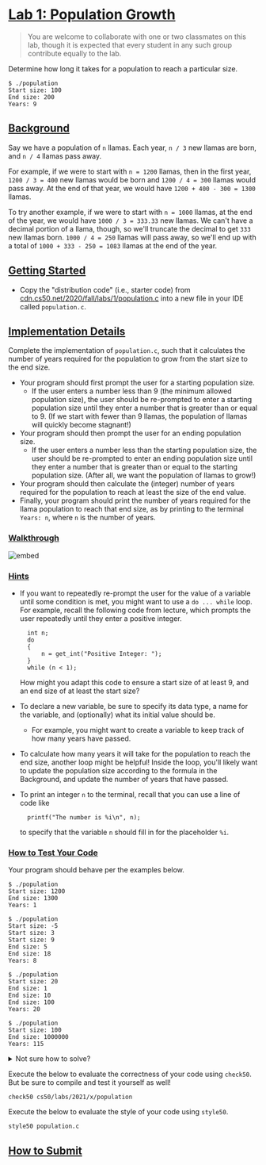 # [Lab 1: Population Growth](#lab-1-population-growth)

> You are welcome to collaborate with one or two classmates on this lab, though it is expected that every student in any such group contribute equally to the lab.

Determine how long it takes for a population to reach a particular size.

    $ ./population
    Start size: 100
    End size: 200
    Years: 9


## [Background](#background)

Say we have a population of `n` llamas. Each year, `n / 3` new llamas are born, and `n / 4` llamas pass away.

For example, if we were to start with `n = 1200` llamas, then in the first year, `1200 / 3 = 400` new llamas would be born and `1200 / 4 = 300` llamas would pass away. At the end of that year, we would have `1200 + 400 - 300 = 1300` llamas.

To try another example, if we were to start with `n = 1000` llamas, at the end of the year, we would have `1000 / 3 = 333.33` new llamas. We can't have a decimal portion of a llama, though, so we'll truncate the decimal to get `333` new llamas born. `1000 / 4 = 250` llamas will pass away, so we'll end up with a total of `1000 + 333 - 250 = 1083` llamas at the end of the year.


## [Getting Started](#getting-started)

*   Copy the "distribution code" (i.e., starter code) from [cdn.cs50.net/2020/fall/labs/1/population.c](https://cdn.cs50.net/2020/fall/labs/1/population.c) into a new file in your IDE called `population.c`.


## [Implementation Details](#implementation-details)

Complete the implementation of `population.c`, such that it calculates the number of years required for the population to grow from the start size to the end size.

*   Your program should first prompt the user for a starting population size.
    *   If the user enters a number less than 9 (the minimum allowed population size), the user should be re-prompted to enter a starting population size until they enter a number that is greater than or equal to 9\. (If we start with fewer than 9 llamas, the population of llamas will quickly become stagnant!)
*   Your program should then prompt the user for an ending population size.
    *   If the user enters a number less than the starting population size, the user should be re-prompted to enter an ending population size until they enter a number that is greater than or equal to the starting population size. (After all, we want the population of llamas to grow!)
*   Your program should then calculate the (integer) number of years required for the population to reach at least the size of the end value.
*   Finally, your program should print the number of years required for the llama population to reach that end size, as by printing to the terminal `Years: n`, where `n` is the number of years.


### [Walkthrough](#walkthrough)

![embed](https://video.cs50.io/dZmtRHHUB1M)


### [Hints](#hints)

*   If you want to repeatedly re-prompt the user for the value of a variable until some condition is met, you might want to use a `do ... while` loop. For example, recall the following code from lecture, which prompts the user repeatedly until they enter a positive integer.

          int n;
          do
          {
              n = get_int("Positive Integer: ");
          }
          while (n < 1);

    How might you adapt this code to ensure a start size of at least 9, and an end size of at least the start size?

*   To declare a new variable, be sure to specify its data type, a name for the variable, and (optionally) what its initial value should be.

    *   For example, you might want to create a variable to keep track of how many years have passed.

*   To calculate how many years it will take for the population to reach the end size, another loop might be helpful! Inside the loop, you'll likely want to update the population size according to the formula in the Background, and update the number of years that have passed.

*   To print an integer `n` to the terminal, recall that you can use a line of code like

          printf("The number is %i\n", n);

    to specify that the variable `n` should fill in for the placeholder `%i`.


### [How to Test Your Code](#how-to-test-your-code)

Your program should behave per the examples below.

    $ ./population
    Start size: 1200
    End size: 1300
    Years: 1

    $ ./population
    Start size: -5
    Start size: 3
    Start size: 9
    End size: 5
    End size: 18
    Years: 8

    $ ./population
    Start size: 20
    End size: 1
    End size: 10
    End size: 100
    Years: 20

    $ ./population
    Start size: 100
    End size: 1000000
    Years: 115

<details markdown="1"><summary markdown="span">Not sure how to solve?</summary>

![embed](https://video.cs50.io/2CcqQnLbGOE)
</details>

Execute the below to evaluate the correctness of your code using `check50`. But be sure to compile and test it yourself as well!

    check50 cs50/labs/2021/x/population

Execute the below to evaluate the style of your code using `style50`.

    style50 population.c


## [How to Submit](#how-to-submit)


